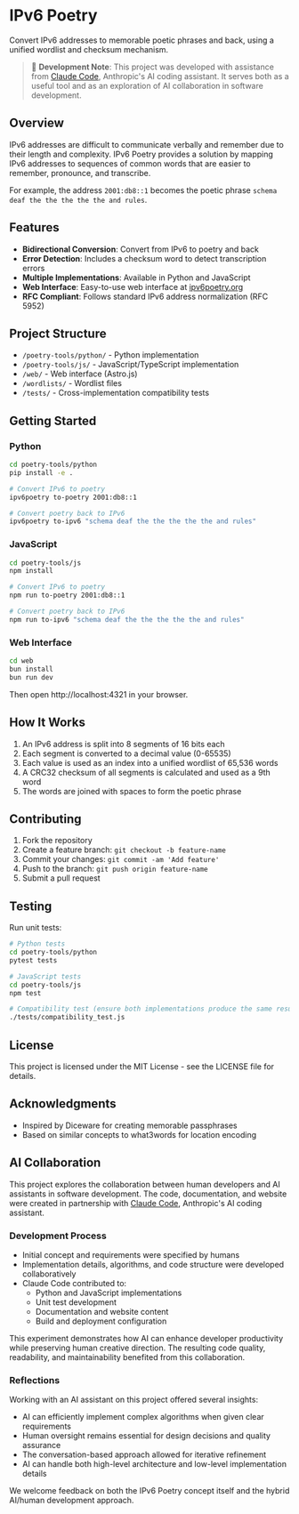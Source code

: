 # IPv6 Poetry

Convert IPv6 addresses to memorable poetic phrases and back, using a unified wordlist and checksum mechanism.

> 🤖 **Development Note**: This project was developed with assistance from [Claude Code](https://claude.ai/code), Anthropic's AI coding assistant. It serves both as a useful tool and as an exploration of AI collaboration in software development.

## Overview

IPv6 addresses are difficult to communicate verbally and remember due to their length and complexity. IPv6 Poetry provides a solution by mapping IPv6 addresses to sequences of common words that are easier to remember, pronounce, and transcribe.

For example, the address `2001:db8::1` becomes the poetic phrase `schema deaf the the the the the and rules`.

## Features

- **Bidirectional Conversion**: Convert from IPv6 to poetry and back
- **Error Detection**: Includes a checksum word to detect transcription errors
- **Multiple Implementations**: Available in Python and JavaScript
- **Web Interface**: Easy-to-use web interface at [ipv6poetry.org](https://ipv6poetry.org)
- **RFC Compliant**: Follows standard IPv6 address normalization (RFC 5952)

## Project Structure

- `/poetry-tools/python/` - Python implementation
- `/poetry-tools/js/` - JavaScript/TypeScript implementation
- `/web/` - Web interface (Astro.js)
- `/wordlists/` - Wordlist files
- `/tests/` - Cross-implementation compatibility tests

## Getting Started

### Python

```bash
cd poetry-tools/python
pip install -e .

# Convert IPv6 to poetry
ipv6poetry to-poetry 2001:db8::1

# Convert poetry back to IPv6
ipv6poetry to-ipv6 "schema deaf the the the the the and rules"
```

### JavaScript

```bash
cd poetry-tools/js
npm install

# Convert IPv6 to poetry
npm run to-poetry 2001:db8::1

# Convert poetry back to IPv6
npm run to-ipv6 "schema deaf the the the the the and rules"
```

### Web Interface

```bash
cd web
bun install
bun run dev
```

Then open http://localhost:4321 in your browser.

## How It Works

1. An IPv6 address is split into 8 segments of 16 bits each
2. Each segment is converted to a decimal value (0-65535)
3. Each value is used as an index into a unified wordlist of 65,536 words
4. A CRC32 checksum of all segments is calculated and used as a 9th word
5. The words are joined with spaces to form the poetic phrase

## Contributing

1. Fork the repository
2. Create a feature branch: `git checkout -b feature-name`
3. Commit your changes: `git commit -am 'Add feature'`
4. Push to the branch: `git push origin feature-name`
5. Submit a pull request

## Testing

Run unit tests:

```bash
# Python tests
cd poetry-tools/python
pytest tests

# JavaScript tests
cd poetry-tools/js
npm test

# Compatibility test (ensure both implementations produce the same results)
./tests/compatibility_test.js
```

## License

This project is licensed under the MIT License - see the LICENSE file for details.

## Acknowledgments

- Inspired by Diceware for creating memorable passphrases
- Based on similar concepts to what3words for location encoding

## AI Collaboration

This project explores the collaboration between human developers and AI assistants in software development. The code, documentation, and website were created in partnership with [Claude Code](https://claude.ai/code), Anthropic's AI coding assistant.

### Development Process

- Initial concept and requirements were specified by humans
- Implementation details, algorithms, and code structure were developed collaboratively
- Claude Code contributed to:
  - Python and JavaScript implementations
  - Unit test development
  - Documentation and website content
  - Build and deployment configuration

This experiment demonstrates how AI can enhance developer productivity while preserving human creative direction. The resulting code quality, readability, and maintainability benefited from this collaboration.

### Reflections

Working with an AI assistant on this project offered several insights:
- AI can efficiently implement complex algorithms when given clear requirements
- Human oversight remains essential for design decisions and quality assurance
- The conversation-based approach allowed for iterative refinement
- AI can handle both high-level architecture and low-level implementation details

We welcome feedback on both the IPv6 Poetry concept itself and the hybrid AI/human development approach.